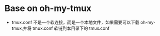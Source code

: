 # Base on oh-my-tmux

- tmux.conf 不是一个软连接，而是一个本地文件，如果需要可以下载 oh-my-tmux,并将 tmux.conf 软链到本目录下的 tmux.conf
